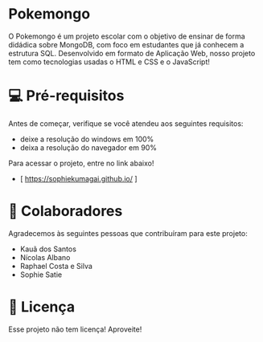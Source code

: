# Pokemongo

O Pokemongo é um projeto escolar com o objetivo de ensinar de forma didádica sobre MongoDB, com foco em estudantes que já conhecem a estrutura SQL. Desenvolvido em formato de Aplicação Web, nosso projeto tem como tecnologias usadas o HTML e CSS e o JavaScript!  

# 💻 Pré-requisitos
Antes de começar, verifique se você atendeu aos seguintes requisitos:

- deixe a resolução do windows em 100%
- deixa a resolução do navegador em 90%

Para acessar o projeto, entre no link abaixo!
- [ https://sophiekumagai.github.io/ ]

# 🤝 Colaboradores
Agradecemos às seguintes pessoas que contribuíram para este projeto:

- Kauã dos Santos
- Nícolas Albano
- Raphael Costa e Silva
- Sophie Satie

# 📝 Licença
Esse projeto não tem licença! Aproveite!
